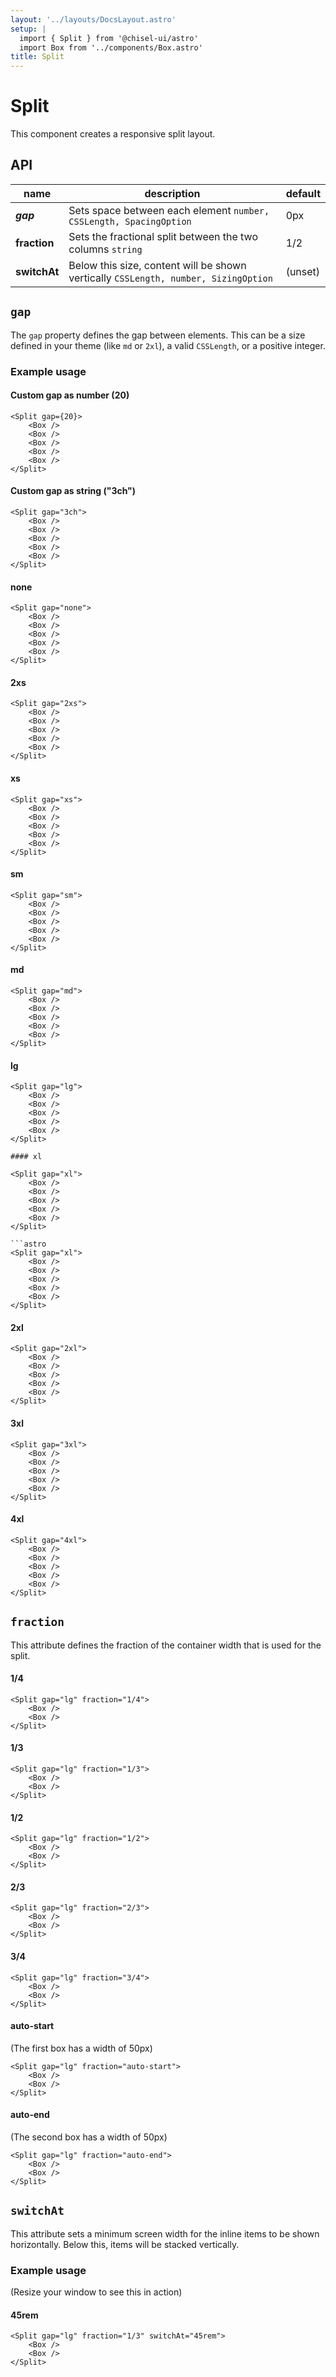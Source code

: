 ```yaml
---
layout: '../layouts/DocsLayout.astro'
setup: |
  import { Split } from '@chisel-ui/astro'
  import Box from '../components/Box.astro'
title: Split
---
```


# Split

This component creates a responsive split layout.

## API

| name         | description                                                                         | default |
| ------------ | ----------------------------------------------------------------------------------- | ------- |
| **_gap_**    | Sets space between each element `number, CSSLength, SpacingOption`                  | 0px     |
| **fraction** | Sets the fractional split between the two columns `string`                          | 1/2     |
| **switchAt** | Below this size, content will be shown vertically `CSSLength, number, SizingOption` | (unset) |

## `gap`

The `gap` property defines the gap between elements. This can be a size defined in your theme (like `md` or `2xl`), a valid `CSSLength`, or a positive integer.

### Example usage

#### Custom gap as number (20)

<Split gap={20}>
    <Box />
    <Box />
    <Box />
    <Box />
    <Box />
</Split>

```astro
<Split gap={20}>
    <Box />
    <Box />
    <Box />
    <Box />
    <Box />
</Split>
```

#### Custom gap as string ("3ch")

<Split gap="3ch">
    <Box />
    <Box />
    <Box />
    <Box />
    <Box />
</Split>

```astro
<Split gap="3ch">
    <Box />
    <Box />
    <Box />
    <Box />
    <Box />
</Split>
```

#### none

<Split gap="none">
    <Box />
    <Box />
    <Box />
    <Box />
    <Box />
</Split>

```astro
<Split gap="none">
    <Box />
    <Box />
    <Box />
    <Box />
    <Box />
</Split>
```

#### 2xs

<Split gap="2xs">
    <Box />
    <Box />
    <Box />
    <Box />
    <Box />
</Split>

```astro
<Split gap="2xs">
    <Box />
    <Box />
    <Box />
    <Box />
    <Box />
</Split>
```

#### xs

<Split gap="xs">
    <Box />
    <Box />
    <Box />
    <Box />
    <Box />
</Split>

```astro
<Split gap="xs">
    <Box />
    <Box />
    <Box />
    <Box />
    <Box />
</Split>
```

#### sm

<Split gap="sm">
    <Box />
    <Box />
    <Box />
    <Box />
    <Box />
</Split>

```astro
<Split gap="sm">
    <Box />
    <Box />
    <Box />
    <Box />
    <Box />
</Split>
```

#### md

<Split gap="md">
    <Box />
    <Box />
    <Box />
    <Box />
    <Box />
</Split>

```astro
<Split gap="md">
    <Box />
    <Box />
    <Box />
    <Box />
    <Box />
</Split>
```

#### lg

<Split gap="lg">
    <Box />
    <Box />
    <Box />
    <Box />
    <Box />
</Split>

```astro
<Split gap="lg">
    <Box />
    <Box />
    <Box />
    <Box />
    <Box />
</Split>

#### xl

<Split gap="xl">
    <Box />
    <Box />
    <Box />
    <Box />
    <Box />
</Split>

```astro
<Split gap="xl">
    <Box />
    <Box />
    <Box />
    <Box />
    <Box />
</Split>
```

#### 2xl

<Split gap="2xl">
    <Box />
    <Box />
    <Box />
    <Box />
    <Box />
</Split>

```astro
<Split gap="2xl">
    <Box />
    <Box />
    <Box />
    <Box />
    <Box />
</Split>
```

#### 3xl

<Split gap="3xl">
    <Box />
    <Box />
    <Box />
    <Box />
    <Box />
</Split>

```astro
<Split gap="3xl">
    <Box />
    <Box />
    <Box />
    <Box />
    <Box />
</Split>
```

#### 4xl

<Split gap="4xl">
    <Box />
    <Box />
    <Box />
    <Box />
    <Box />
</Split>

```astro
<Split gap="4xl">
    <Box />
    <Box />
    <Box />
    <Box />
    <Box />
</Split>
```

## `fraction`

This attribute defines the fraction of the container width that is used for the split.

#### 1/4

<Split gap="lg" fraction="1/4">
    <Box />
    <Box />
</Split>

```astro
<Split gap="lg" fraction="1/4">
    <Box />
    <Box />
</Split>
```

#### 1/3

<Split gap="lg" fraction="1/3">
    <Box />
    <Box />
</Split>

```astro
<Split gap="lg" fraction="1/3">
    <Box />
    <Box />
</Split>
```

#### 1/2

<Split gap="lg" fraction="1/2">
    <Box />
    <Box />
</Split>

```astro
<Split gap="lg" fraction="1/2">
    <Box />
    <Box />
</Split>
```

#### 2/3

<Split gap="lg" fraction="2/3">
    <Box />
    <Box />
</Split>

```astro
<Split gap="lg" fraction="2/3">
    <Box />
    <Box />
</Split>
```

#### 3/4

<Split gap="lg" fraction="3/4">
    <Box />
    <Box />
</Split>

```astro
<Split gap="lg" fraction="3/4">
    <Box />
    <Box />
</Split>
```

#### auto-start

(The first box has a width of 50px)

<Split gap="lg" fraction="auto-start">
    <Box />
    <Box />
</Split>

```astro
<Split gap="lg" fraction="auto-start">
    <Box />
    <Box />
</Split>
```

#### auto-end

(The second box has a width of 50px)

<Split gap="lg" fraction="auto-end">
    <Box />
    <Box />
</Split>

```astro
<Split gap="lg" fraction="auto-end">
    <Box />
    <Box />
</Split>
```

## `switchAt`

This attribute sets a minimum screen width for the inline items to be shown horizontally. Below this, items will be stacked vertically.

### Example usage

(Resize your window to see this in action)

#### 45rem

<Split gap="lg" fraction="1/3" switchAt="45rem">
    <Box />
    <Box />
</Split>

```astro
<Split gap="lg" fraction="1/3" switchAt="45rem">
    <Box />
    <Box />
</Split>
```
